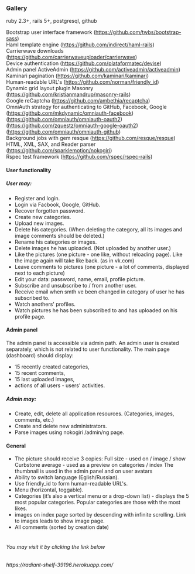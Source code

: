 <h3>Gallery</h3>

ruby 2.3+, rails 5+, postgresql, github

Bootstrap user interface framework (https://github.com/twbs/bootstrap-sass)<br />
Haml template engine (https://github.com/indirect/haml-rails)<br />
Carrierwave downloads (https://github.com/carrierwaveuploader/carrierwave)<br />
Device authentication (https://github.com/plataformatec/devise)<br />
Admin panel ActiveAdmin (https://github.com/activeadmin/activeadmin)<br />
Kaminari pagination (https://github.com/kaminari/kaminari)<br />
Human-readable URL's (https://github.com/norman/friendly_id)<br />
Dynamic grid layout plugin Masonry (https://github.com/kristianmandrup/masonry-rails)<br />
Google reCaptcha (https://github.com/ambethia/recaptcha)<br />
OmniAuth strategy for authenticating to GitHub, Facebook, Google<br />
 (https://github.com/mkdynamic/omniauth-facebook)<br />
 (https://github.com/omniauth/omniauth-oauth2)<br />
 (https://github.com/zquestz/omniauth-google-oauth2)<br />
 (https://github.com/omniauth/omniauth-github)<br />
Background jobs with gem resque (https://github.com/resque/resque)<br />
HTML, XML, SAX, and Reader parser (https://github.com/sparklemotion/nokogiri)<br />
Rspec test framework (https://github.com/rspec/rspec-rails)<br />

<h4>User functionality</h4>

<h5>User may:</h5>

 - Register and login.
 - Login via Facbook, Google, GitHub.
 - Recover forgotten password.
 - Create new categories.
 - Upload new images.
 - Delete his categories. (When deleting the category, all its images and image comments should be deleted.)
 - Rename his categories or images.
 - Delete images he has uploaded. (Not uploaded by another user.)
 - Like the pictures (one picture - one like, without reloading page). Like the image again will take like back. (as in vk.com)
 - Leave comments to pictures (one picture - a lot of comments, displayed next to each picture)
 - Edit your data: password, name, email, profile picture.
 - Subscribe and unsubscribe to / from another user.
 - Receive email when smth ve been changed in category of user he has subscribed to.
 - Watch anothers' profiles.
 - Watch pictures he has been subscribed to and has uploaded on his profile page.

<h4>Admin panel</h4>

 The admin panel is accessible via admin path. An admin user is created separately, which is not related to user functionality. The main page (dashboard) should display:
 - 15 recently created categories,
 - 15 recent comments,
 - 15 last uploaded images,
 - actions of all users - users' activities.

<h5>Admin may:</h5>

 - Create, edit, delete all application resources. (Categories, images, comments, etc.)
 - Create and delete new administrators.
 - Parse images using nokogiri /admin/ng page.


<h4>General</h4>

 - The picture should receive 3 copies: 
   Full size - used on / image / show
   Curbstone average - used as a preview on categories / index
   The thumbnail is used in the admin panel and on user avatars
 - Ability to switch language (Eglish/Russian).
 - Use friendly_id to form human-readable URL's.
 - Menu (horizontal, toggable).
 - Categories (it’s also a vertical menu or a drop-down list) - displays the 5 most popular categories. Popular categories are those with the most likes.
 - images on index page sorted by descending with infinite scrolling. Link to images leads to show image page.
 - All comments (sorted by creation date)
 <br/><br/>
<h6>You may visit it by clicking the link below <h6/>
https://radiant-shelf-39196.herokuapp.com/
